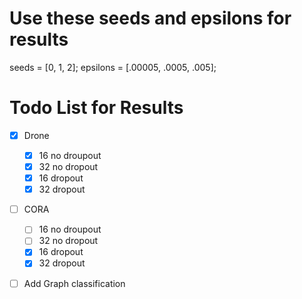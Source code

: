 # Use these seeds and epsilons for results
seeds = [0, 1, 2];
epsilons = [.00005, .0005, .005];

# Todo List for Results
- [X] Drone
  - [X] 16 no droupout
  - [X] 32 no dropout
  - [X] 16 dropout
  - [X] 32 dropout
    
- [ ] CORA
  - [ ] 16 no droupout
  - [ ] 32 no dropout
  - [X] 16 dropout
  - [X] 32 dropout
 
- [ ] Add Graph classification
   
